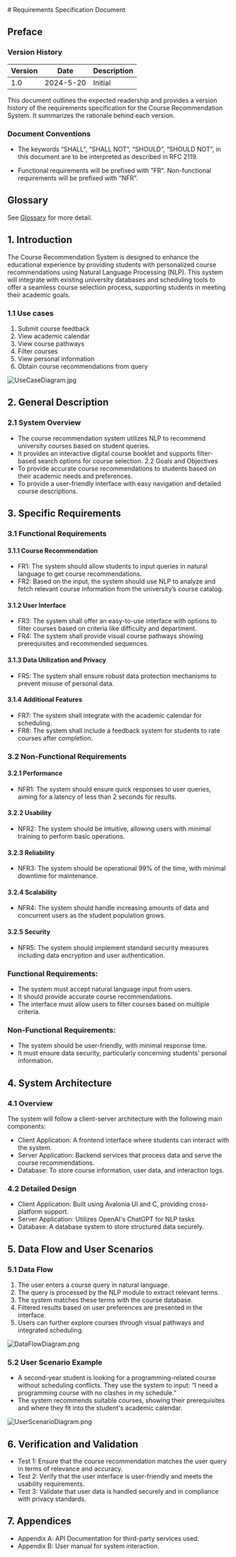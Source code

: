 <show-structure for="chapter" depth="3"/>
# Requirements Specification Document

## Preface

### Version History

| Version | Date      | Description |
|---------|-----------|-------------|
| 1.0     | 2024-5-20 | Initial     |

This document outlines the expected readership and provides a version history of the requirements specification for the Course
Recommendation System. It summarizes the rationale behind each version.

### Document Conventions

* The keywords “SHALL”, “SHALL NOT”, “SHOULD”, “SHOULD NOT”, in this document are to be interpreted as described in RFC 2119.

* Functional requirements will be prefixed with "FR". Non-functional requirements will be prefixed with "NFR".

## Glossary

See [Glossary](Glossary.md#requirement-specification-document "Glossary for Requirement Specification Document") for more detail.

## 1. Introduction

The Course Recommendation System is designed to enhance the educational experience by providing students with personalized course
recommendations using Natural Language Processing (NLP). This system will integrate with existing university databases and scheduling tools
to offer a seamless course selection process, supporting students in meeting their academic goals.

### 1.1 Use cases

1. Submit course feedback
2. View academic calendar
3. View course pathways
4. Filter courses
5. View personal information
6. Obtain course recommendations from query

![UseCaseDiagram.jpg](UseCaseDiagram.jpg)

## 2. General Description

### 2.1 System Overview

* The course recommendation system utilizes NLP to recommend university courses based on student queries.
* It provides an interactive digital course booklet and supports filter-based search options for course selection.
  2.2 Goals and Objectives
* To provide accurate course recommendations to students based on their academic needs and preferences.
* To provide a user-friendly interface with easy navigation and detailed course descriptions.

## 3. Specific Requirements

### 3.1 Functional Requirements

#### 3.1.1 Course Recommendation

* FR1: The system should allow students to input queries in natural language to get course recommendations.
* FR2: Based on the input, the system should use NLP to analyze and fetch relevant course information from the university’s course catalog.

#### 3.1.2 User Interface

* FR3: The system shall offer an easy-to-use interface with options to filter courses based on criteria like difficulty and department.
* FR4: The system shall provide visual course pathways showing prerequisites and recommended sequences.

#### 3.1.3 Data Utilization and Privacy

* FR5: The system shall ensure robust data protection mechanisms to prevent misuse of personal data.

#### 3.1.4 Additional Features

* FR7: The system shall integrate with the academic calendar for scheduling.
* FR8: The system shall include a feedback system for students to rate courses after completion.

### 3.2 Non-Functional Requirements

#### 3.2.1 Performance

* NFR1: The system should ensure quick responses to user queries, aiming for a latency of less than 2 seconds for results.

#### 3.2.2 Usability

* NFR2: The system should be intuitive, allowing users with minimal training to perform basic operations.

#### 3.2.3 Reliability

* NFR3: The system should be operational 99% of the time, with minimal downtime for maintenance.

#### 3.2.4 Scalability

* NFR4: The system should handle increasing amounts of data and concurrent users as the student population grows.

#### 3.2.5 Security

* NFR5: The system should implement standard security measures including data encryption and user authentication.

### Functional Requirements:

* The system must accept natural language input from users.
* It should provide accurate course recommendations.
* The interface must allow users to filter courses based on multiple criteria.

### Non-Functional Requirements:

* The system should be user-friendly, with minimal response time.
* It must ensure data security, particularly concerning students' personal information.

## 4. System Architecture

### 4.1 Overview

The system will follow a client-server architecture with the following main components:

* Client Application: A frontend interface where students can interact with the system.
* Server Application: Backend services that process data and serve the course recommendations.
* Database: To store course information, user data, and interaction logs.

### 4.2 Detailed Design

* Client Application: Built using Avalonia UI and C, providing cross-platform support.
* Server Application: Utilizes OpenAI's ChatGPT for NLP tasks
* Database: A database system to store structured data securely.

## 5. Data Flow and User Scenarios

### 5.1 Data Flow

1. The user enters a course query in natural language.
2. The query is processed by the NLP module to extract relevant terms.
3. The system matches these terms with the course database.
4. Filtered results based on user preferences are presented in the interface.
5. Users can further explore courses through visual pathways and integrated scheduling.

![DataFlowDiagram.png](DataFlowDiagram.png)

### 5.2 User Scenario Example

* A second-year student is looking for a programming-related course without scheduling conflicts. They use the system to input: “I need a
  programming course with no clashes in my schedule.”
* The system recommends suitable courses, showing their prerequisites and where they fit into the student's academic calendar.

![UserScenarioDiagram.png](UserScenarioDiagram.png)

## 6. Verification and Validation

* Test 1: Ensure that the course recommendation matches the user query in terms of relevance and accuracy.
* Test 2: Verify that the user interface is user-friendly and meets the usability requirements.
* Test 3: Validate that user data is handled securely and in compliance with privacy standards.

## 7. Appendices

* Appendix A: API Documentation for third-party services used.
* Appendix B: User manual for system interaction.

